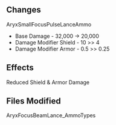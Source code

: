 ## Changes
AryxSmallFocusPulseLanceAmmo
- Base Damage - 32,000 -> 20,000
- Damage Modifier Shield - 10 >> 4
- Damage Modifier Armor - 0.5 >> 0.25

## Effects
Reduced Shield & Armor Damage

## Files Modified
AryxFocusBeamLance_AmmoTypes